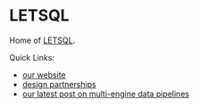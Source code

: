 # LETSQL

Home of [LETSQL](https://www.letsql.com/).

Quick Links:

* [our website](https://www.letsql.com/)
* [design partnerships](https://letsql.com/partnerships)
* [our latest post on multi-engine data pipelines](https://www.letsql.com/posts/multi-engine-data-stack-ibis/)
